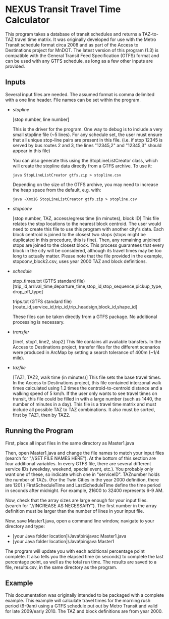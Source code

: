 NEXUS Transit Travel Time Calculator
====================================

This program takes a database of transit schedules and returns a TAZ-to-TAZ travel time matrix. It was originally developed for use with the Metro Transit schedule format circa 2008 and as part of the Access to Destinations project for MnDOT. The latest version of this program (1.3) is compatible with the General Transit Feed Specification (GTFS) format and can be used with any GTFS schedule, as long as a few other inputs are provided.

Inputs
------
Several input files are needed. The assumed format is comma delimited with a one line header. File names can be set within the program.

*	*stopline*

	[stop number, line number]
	
	This is the driver for the program. One way to debug is to include a very small stopline file (~5 lines). For any schedule set, the user must ensure that all unique stop-line pairs are present in this file. (i.e. if stop 12345 is served by bus routes 2 and 3, the lines "12345,2" and "12345,3" should appear in this file)
	
	You can also generate this using the StopLineListCreator class, which will create the stopline data directly from a GTFS archive. To use it:
	```
	java StopLineListCreator gtfs.zip > stopline.csv
	```
	
	Depending on the size of the GTFS archive, you may need to increase the heap space from the default, e.g. with:
	```
	java -Xmx1G StopLineListCreator gtfs.zip > stopline.csv
	```

*	*stopconv*

	[stop number, TAZ, access/egress time (in minutes), block ID]
	This file relates the stop locations to the nearest block centroid. The user would need to create this file to use this program with another city's data. Each block centroid is joined to the closest two stops (stops might be duplicated in this procedure, this is fine). Then, any remaining unjoined stops are joined to the closest block. This process guarantees that every block in the city will be considered, although its travel times may be too long to actually matter. Please note that the file provided in the example, stopconv_block2.csv, uses year 2000 TAZ and block definitions.

*	*schedule*

	stop_times.txt (GTFS standard file)
	[trip_id,arrival_time,departure_time,stop_id,stop_sequence,pickup_type,drop_off_type] 
	
	trips.txt (GTFS standard file)
	[route_id,service_id,trip_id,trip_headsign,block_id,shape_id]
	
	These files can be taken directly from a GTFS package. No additional processing is necessary.
	
*	*transfer*

	[line1, stop1, line2, stop2]
	This file contains all available transfers. In the Access to Destinations project, transfer files for the different scenarios were produced in ArcMap by setting a search tolerance of 400m (~1/4 mile).
	
*	*tazfile*

	[TAZ1, TAZ2, walk time (in minutes)]
	This file sets the base travel times. In the Access to Destinations project, this file contained interzonal walk times calculated using 1.2 times the centroid-to-centroid distance and a walking speed of 5 km/h. If the user only wants to see travel times on transit, this file could be filled in with a large number (such as 1440, the number of minutes in a day). This file is a travel time matrix and must include all possible TAZ to TAZ combinations. It also must be sorted, first by TAZ1, then by TAZ2.
	
Running the Program
-------------------

First, place all input files in the same directory as Master1.java

Then, open Master1.java and change the file names to match your input files (search for "//SET FILE NAMES HERE"). At the bottom of this section are four additional variables. In every GTFS file, there are several different service IDs (weekday, weekend, special event, etc.). You probably only want one of these, so indicate which one in "serviceID". TAZnumber holds the number of TAZs. (For the Twin Cities in the year 2000 definition, there are 1201.) FirstScheduleTime and LastScheduleTime define the time period in seconds after midnight. For example, 21600 to 32400 represents 6-9 AM.

Now, check that the array sizes are large enough for your input files. (search for "//INCREASE AS NECESSARY"). The first number in the array definition must be larger than the number of lines in your input file.

Now, save Master1.java, open a command line window, navigate to your directory and type: 

* [your Java folder location]\Java\bin\javac Master1.java
* [your Java folder location]\Java\bin\java Master1

The program will update you with each additional percentage point complete. It also tells you the elapsed time (in seconds) to complete the last percentage point, as well as the total run time. The results are saved to a file, results.csv, in the same directory as the program.

Example
-------
This documentation was originally intended to be packaged with a complete example. This example will calculate travel times for the morning rush period (6-9am) using a GTFS schedule put out by Metro Transit and valid for late 2009/early 2010. The TAZ and block definitions are from year 2000.